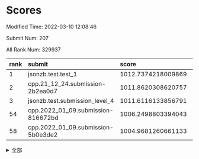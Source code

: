 # Scores

Modified Time: 2022-03-10 12:08:46

Submit Num: 207

All Rank Num: 329937

| rank |               submit               |       score        |       sigma        | pk_num |
| :--- | :--------------------------------- | :----------------- | :----------------- | :----- |
| 1    | jsonzb.test.test_1                 | 1012.7374218009869 | 0.786177452991217  | 6374   |
| 2    | cpp.21_12_24.submission-2b2ea0d7   | 1011.8620308620757 | 0.7965389862604095 | 6381   |
| 3    | jsonzb.test.submission_level_4     | 1011.6116133856791 | 0.7985247479733267 | 6378   |
| 54   | cpp.2022_01_09.submission-816672bd | 1006.2498803394043 | 0.7038368889494538 | 6378   |
| 58   | cpp.2022_01_09.submission-5b0e3de2 | 1004.9681260661133 | 0.7225078934377709 | 6373   |


<details>
<summary>全部</summary>

| rank |                 submit                 |       score        |       sigma        | pk_num |
| :--- | :------------------------------------- | :----------------- | :----------------- | :----- |
| 1    | jsonzb.test.test_1                     | 1012.7374218009869 | 0.786177452991217  | 6374   |
| 2    | cpp.21_12_24.submission-2b2ea0d7       | 1011.8620308620757 | 0.7965389862604095 | 6381   |
| 3    | jsonzb.test.submission_level_4         | 1011.6116133856791 | 0.7985247479733267 | 6378   |
| 4    | gobigger.level_3.submission_level_3_25 | 1011.4555679792036 | 0.7743976109037953 | 6375   |
| 5    | gobigger.level_3.submission_level_3_5  | 1011.0933587350522 | 0.7785368396345024 | 6375   |
| 6    | gobigger.level_3.submission_level_3_46 | 1011.08315582499   | 0.7533808610896726 | 6379   |
| 7    | gobigger.level_3.submission_level_3_1  | 1011.0790918987269 | 0.7608718829509004 | 6368   |
| 8    | gobigger.level_3.submission_level_3_17 | 1011.0383643377478 | 0.7604885898323981 | 6373   |
| 9    | gobigger.level_3.submission_level_3_23 | 1010.970700732484  | 0.7732760356647084 | 6380   |
| 10   | gobigger.level_3.submission_level_3_43 | 1010.625993905753  | 0.748788664496825  | 6377   |
| 11   | gobigger.level_3.submission_level_3_2  | 1010.5146524811804 | 0.7741498634030621 | 6376   |
| 12   | gobigger.level_3.submission_level_3_16 | 1010.3930089988346 | 0.7438031001862643 | 6373   |
| 13   | gobigger.level_3.submission_level_3_29 | 1010.3695182418853 | 0.7558587228541042 | 6374   |
| 14   | gobigger.level_3.submission_level_3_41 | 1010.3459206897612 | 0.7484160154762277 | 6378   |
| 15   | gobigger.level_3.submission_level_3_9  | 1010.3048301517495 | 0.7508191460069846 | 6375   |
| 16   | gobigger.level_3.submission_level_3_31 | 1010.2676178676    | 0.7441208898740415 | 6373   |
| 17   | gobigger.level_3.submission_level_3_49 | 1010.2508075031027 | 0.7537817801346989 | 6371   |
| 18   | gobigger.level_3.submission_level_3_12 | 1010.2452106885213 | 0.7581980758397299 | 6376   |
| 19   | gobigger.level_3.submission_level_3_38 | 1010.1704561482284 | 0.739388689132179  | 6371   |
| 20   | gobigger.level_3.submission_level_3_14 | 1010.1318014894017 | 0.7619832543372825 | 6370   |
| 21   | gobigger.level_3.submission_level_3_37 | 1010.0751430389248 | 0.7670259753043835 | 6376   |
| 22   | gobigger.level_3.submission_level_3_26 | 1010.0605681552084 | 0.7472527909709978 | 6373   |
| 23   | gobigger.level_3.submission_level_3_24 | 1010.0223477809533 | 0.7356785701594039 | 6376   |
| 24   | gobigger.level_3.submission_level_3_48 | 1009.9649792776669 | 0.7589605088239589 | 6372   |
| 25   | gobigger.level_3.submission_level_3_40 | 1009.9572285449859 | 0.7769982807951817 | 6374   |
| 26   | gobigger.level_3.submission_level_3_39 | 1009.9232453257802 | 0.7475966507340581 | 6376   |
| 27   | gobigger.level_3.submission_level_3_28 | 1009.8883949972825 | 0.7332909377169875 | 6375   |
| 28   | gobigger.level_3.submission_level_3_33 | 1009.7198329220874 | 0.7475094748079569 | 6376   |
| 29   | gobigger.level_3.submission_level_3_4  | 1009.7175192685837 | 0.7806278355842855 | 6377   |
| 30   | gobigger.level_3.submission_level_3_15 | 1009.6514394129582 | 0.7804367436066214 | 6374   |
| 31   | gobigger.level_3.submission_level_3_45 | 1009.6261369891729 | 0.7743714854492193 | 6375   |
| 32   | gobigger.level_3.submission_level_3_13 | 1009.5829865242268 | 0.7550833542678121 | 6373   |
| 33   | gobigger.level_3.submission_level_3_21 | 1009.5231481477178 | 0.761023887357032  | 6371   |
| 34   | gobigger.level_3.submission_level_3_10 | 1009.4694803609316 | 0.7507221257657893 | 6373   |
| 35   | gobigger.level_3.submission_level_3_42 | 1009.4478057052308 | 0.7490835222068274 | 6378   |
| 36   | gobigger.level_3.submission_level_3_0  | 1009.4194162238375 | 0.7441950805651693 | 6377   |
| 37   | gobigger.level_3.submission_level_3_6  | 1009.4021710889978 | 0.7607186740807538 | 6374   |
| 38   | gobigger.level_3.submission_level_3_8  | 1009.3900738195158 | 0.7640997326815847 | 6372   |
| 39   | gobigger.level_3.submission_level_3_36 | 1009.3862884914945 | 0.7506081409585843 | 6376   |
| 40   | gobigger.level_3.submission_level_3_44 | 1009.3246353230143 | 0.7608044533867339 | 6370   |
| 41   | gobigger.level_3.submission_level_3_19 | 1009.2900208558674 | 0.755462592979965  | 6378   |
| 42   | gobigger.level_3.submission_level_3_7  | 1009.2464803576779 | 0.7421524615473305 | 6371   |
| 43   | gobigger.level_3.submission_level_3_34 | 1009.231186081641  | 0.7166381981165859 | 6376   |
| 44   | gobigger.level_3.submission_level_3_32 | 1009.2077586799887 | 0.7409303348946793 | 6379   |
| 45   | gobigger.level_3.submission_level_3_22 | 1009.193536088235  | 0.7467403836653714 | 6371   |
| 46   | gobigger.level_3.submission_level_3_35 | 1009.1898349719801 | 0.7304792986663226 | 6374   |
| 47   | gobigger.level_3.submission_level_3_27 | 1009.1253295498129 | 0.7442135600950867 | 6376   |
| 48   | gobigger.level_3.submission_level_3_20 | 1009.1009566037558 | 0.7800411439035877 | 6374   |
| 49   | gobigger.level_3.submission_level_3_30 | 1009.0885590573055 | 0.7461968484398324 | 6376   |
| 50   | gobigger.level_3.submission_level_3_11 | 1008.8035565128929 | 0.7534938059048785 | 6379   |
| 51   | gobigger.level_3.submission_level_3_3  | 1008.7579555556551 | 0.766260812279583  | 6373   |
| 52   | gobigger.level_3.submission_level_3_47 | 1008.5888059318813 | 0.721945522841659  | 6378   |
| 53   | gobigger.level_3.submission_level_3_18 | 1008.5395805931414 | 0.7365715033993773 | 6374   |
| 54   | cpp.2022_01_09.submission-816672bd     | 1006.2498803394043 | 0.7038368889494538 | 6378   |
| 55   | gobigger.level_1.submission_level_1_19 | 1005.4883253250148 | 0.7175137751053623 | 6372   |
| 56   | gobigger.level_1.submission_level_1_26 | 1005.4039525432231 | 0.7393842196387805 | 6375   |
| 57   | gobigger.level_1.submission_level_1_6  | 1005.2328722965563 | 0.7172804658241803 | 6374   |
| 58   | cpp.2022_01_09.submission-5b0e3de2     | 1004.9681260661133 | 0.7225078934377709 | 6373   |
| 59   | gobigger.level_1.submission_level_1_16 | 1004.7011562328242 | 0.7154162963181622 | 6374   |
| 60   | gobigger.level_1.submission_level_1_29 | 1004.6745660993367 | 0.7280378013299856 | 6374   |
| 61   | gobigger.level_1.submission_level_1_39 | 1004.5591472748276 | 0.730445282550948  | 6376   |
| 62   | gobigger.level_1.submission_level_1_49 | 1004.426692669408  | 0.7122313330977111 | 6376   |
| 63   | gobigger.level_1.submission_level_1_18 | 1004.1692558073158 | 0.7075974162397312 | 6375   |
| 64   | gobigger.level_1.submission_level_1_2  | 1004.106631428285  | 0.7110639266046401 | 6379   |
| 65   | gobigger.level_1.submission_level_1_31 | 1004.058815796492  | 0.7199865160566346 | 6375   |
| 66   | gobigger.level_1.submission_level_1_48 | 1004.0557774086093 | 0.7146075708416132 | 6378   |
| 67   | gobigger.level_1.submission_level_1_33 | 1004.0199669269889 | 0.7053048743443111 | 6374   |
| 68   | gobigger.level_1.submission_level_1_12 | 1003.990276041202  | 0.7207497261497186 | 6377   |
| 69   | gobigger.level_1.submission_level_1_11 | 1003.9295397554492 | 0.716738089253654  | 6382   |
| 70   | gobigger.level_1.submission_level_1_46 | 1003.8670067855014 | 0.7223791286798513 | 6376   |
| 71   | gobigger.level_1.submission_level_1_37 | 1003.8068359299635 | 0.7253646605372565 | 6375   |
| 72   | gobigger.level_1.submission_level_1_45 | 1003.7809648266148 | 0.7166792150357207 | 6376   |
| 73   | gobigger.level_1.submission_level_1_14 | 1003.7697105136288 | 0.7225116863264576 | 6377   |
| 74   | gobigger.level_1.submission_level_1_4  | 1003.7680910547309 | 0.7198875453255957 | 6374   |
| 75   | gobigger.level_1.submission_level_1_32 | 1003.7285719911945 | 0.711975326122298  | 6378   |
| 76   | gobigger.level_1.submission_level_1_21 | 1003.6589492998296 | 0.7149822174307046 | 6370   |
| 77   | gobigger.level_1.submission_level_1_44 | 1003.6588247763024 | 0.7170940074931345 | 6377   |
| 78   | gobigger.level_1.submission_level_1_42 | 1003.5984648049925 | 0.726514307375325  | 6371   |
| 79   | gobigger.level_1.submission_level_1_38 | 1003.5786270208451 | 0.7265920142153273 | 6375   |
| 80   | gobigger.level_1.submission_level_1_27 | 1003.5235159743752 | 0.734686174647812  | 6375   |
| 81   | gobigger.level_1.submission_level_1_5  | 1003.5192490486423 | 0.7176388682137209 | 6372   |
| 82   | gobigger.level_1.submission_level_1_17 | 1003.4437596300999 | 0.7155037558935625 | 6376   |
| 83   | gobigger.level_1.submission_level_1_7  | 1003.4359966138361 | 0.7114477003659957 | 6377   |
| 84   | gobigger.level_1.submission_level_1_9  | 1003.4349936816711 | 0.716740065932704  | 6377   |
| 85   | gobigger.level_1.submission_level_1_30 | 1003.3667719447714 | 0.7055468690955595 | 6374   |
| 86   | gobigger.level_1.submission_level_1_41 | 1003.3526645371119 | 0.7149433166193542 | 6376   |
| 87   | gobigger.level_1.submission_level_1_28 | 1003.2946196531368 | 0.7160122677676557 | 6376   |
| 88   | gobigger.level_1.submission_level_1_35 | 1003.2744271280492 | 0.7118997327104487 | 6372   |
| 89   | gobigger.level_1.submission_level_1_20 | 1003.2711311324267 | 0.7178695728857233 | 6378   |
| 90   | gobigger.level_1.submission_level_1_36 | 1003.1721262834636 | 0.7117119606027046 | 6376   |
| 91   | gobigger.level_1.submission_level_1_3  | 1003.093021089869  | 0.7149688760089626 | 6377   |
| 92   | gobigger.level_1.submission_level_1_23 | 1003.0908903433088 | 0.7115961890441062 | 6378   |
| 93   | gobigger.level_1.submission_level_1_8  | 1002.9265145172648 | 0.7033098828196197 | 6378   |
| 94   | gobigger.level_1.submission_level_1_13 | 1002.9038023045055 | 0.7103939491816522 | 6375   |
| 95   | gobigger.level_1.submission_level_1_10 | 1002.8442600443909 | 0.7234466732316399 | 6373   |
| 96   | gobigger.level_1.submission_level_1_1  | 1002.8271938678903 | 0.7142046352316201 | 6372   |
| 97   | gobigger.level_1.submission_level_1_47 | 1002.8231458983043 | 0.7180566795107028 | 6378   |
| 98   | gobigger.level_1.submission_level_1_25 | 1002.6919488494362 | 0.7122920090252066 | 6381   |
| 99   | gobigger.level_1.submission_level_1_15 | 1002.6895307194446 | 0.7152752606328908 | 6378   |
| 100  | gobigger.level_1.submission_level_1_40 | 1002.63522858427   | 0.7075209824022524 | 6375   |
| 101  | gobigger.level_1.submission_level_1_43 | 1002.5331152187482 | 0.7101688709729034 | 6372   |
| 102  | gobigger.level_1.submission_level_1_24 | 1002.1394595937963 | 0.7151929044355334 | 6376   |
| 103  | gobigger.level_1.submission_level_1_34 | 1002.1186752653113 | 0.7148667845082534 | 6378   |
| 104  | gobigger.level_1.submission_level_1_22 | 1001.9717751467203 | 0.7135358222314542 | 6380   |
| 105  | gobigger.level_1.submission_level_1_0  | 1001.8743180714946 | 0.7069697155934613 | 6378   |
| 106  | gobigger.random.submission_random_38   | 997.1976398017006  | 0.719433335280455  | 6372   |
| 107  | gobigger.random.submission_random_48   | 996.9584848600762  | 0.7037353292272506 | 6378   |
| 108  | gobigger.random.submission_random_5    | 996.9098585337283  | 0.7093078640795418 | 6376   |
| 109  | gobigger.random.submission_random_23   | 996.8361786064156  | 0.7263352830385764 | 6375   |
| 110  | gobigger.random.submission_random_25   | 996.7552293216371  | 0.7077236669326563 | 6374   |
| 111  | gobigger.random.submission_random_46   | 996.6355649621013  | 0.7187116470286536 | 6374   |
| 112  | gobigger.random.submission_random_13   | 996.6351811462837  | 0.7052762584772435 | 6376   |
| 113  | gobigger.random.submission_random_32   | 996.5183371462089  | 0.7148116844023272 | 6375   |
| 114  | gobigger.random.submission_random_7    | 996.4856640303334  | 0.7035721243426207 | 6374   |
| 115  | gobigger.random.submission_random_0    | 996.4439380033433  | 0.7050459194647779 | 6377   |
| 116  | gobigger.random.submission_random_11   | 996.4405390979667  | 0.7044709183972251 | 6377   |
| 117  | gobigger.random.submission_random_1    | 996.4400607314246  | 0.7126021416435269 | 6377   |
| 118  | gobigger.random.submission_random_43   | 996.4311004834863  | 0.7015491891214063 | 6376   |
| 119  | gobigger.random.submission_random_44   | 996.4074171451346  | 0.7025098807831075 | 6374   |
| 120  | gobigger.random.submission_random_40   | 996.2468350944629  | 0.7007391167596565 | 6372   |
| 121  | gobigger.random.submission_random_41   | 996.2296366047309  | 0.6996357187488992 | 6374   |
| 122  | gobigger.random.submission_random_14   | 996.1577459757644  | 0.7230015705542729 | 6375   |
| 123  | gobigger.random.submission_random_4    | 996.152830676944   | 0.6920028104744724 | 6380   |
| 124  | gobigger.random.submission_random_26   | 996.1370996201769  | 0.7010164261807686 | 6381   |
| 125  | gobigger.random.submission_random_30   | 996.062857923175   | 0.719401238202552  | 6374   |
| 126  | gobigger.random.submission_random_35   | 996.0611359977557  | 0.7206450606186392 | 6374   |
| 127  | gobigger.random.submission_random_17   | 996.0197967463369  | 0.7180582303234674 | 6373   |
| 128  | gobigger.random.submission_random_31   | 996.0193811112176  | 0.7042956897266504 | 6378   |
| 129  | gobigger.random.submission_random_29   | 995.9874818633054  | 0.7191580379217476 | 6381   |
| 130  | gobigger.random.submission_random_3    | 995.9835474860033  | 0.7025032717728024 | 6379   |
| 131  | gobigger.random.submission_random_16   | 995.9801883160625  | 0.712714710587826  | 6377   |
| 132  | gobigger.random.submission_random_12   | 995.965911145809   | 0.7179918228880788 | 6376   |
| 133  | gobigger.random.submission_random_33   | 995.9488330015083  | 0.7022589920245087 | 6375   |
| 134  | gobigger.random.submission_random_22   | 995.9396076124696  | 0.704426468419027  | 6375   |
| 135  | gobigger.random.submission_random_18   | 995.9120430160929  | 0.7105672967787495 | 6378   |
| 136  | gobigger.random.submission_random_47   | 995.9116473629094  | 0.7113053057872349 | 6373   |
| 137  | gobigger.random.submission_random_15   | 995.9099361627115  | 0.7125657821431396 | 6377   |
| 138  | gobigger.random.submission_random_27   | 995.8852823304805  | 0.7199182545699924 | 6379   |
| 139  | gobigger.random.submission_random_37   | 995.8098716127906  | 0.7036944382833064 | 6377   |
| 140  | gobigger.random.submission_random_8    | 995.7297895712769  | 0.7072611846703509 | 6376   |
| 141  | gobigger.random.submission_random_24   | 995.7130460671036  | 0.7190068636236717 | 6371   |
| 142  | gobigger.random.submission_random_42   | 995.6721924931348  | 0.7158990125340493 | 6377   |
| 143  | gobigger.random.submission_random_19   | 995.5009706590807  | 0.7144708581663914 | 6371   |
| 144  | gobigger.random.submission_random_45   | 995.4663398831889  | 0.7032431313107617 | 6375   |
| 145  | gobigger.random.submission_random_39   | 995.4543184879683  | 0.6997611106549843 | 6376   |
| 146  | gobigger.random.submission_random_49   | 995.4448647016834  | 0.709676867800267  | 6379   |
| 147  | gobigger.random.submission_random_6    | 995.4167479198023  | 0.7130964630076505 | 6375   |
| 148  | gobigger.random.submission_random_2    | 995.3913605341386  | 0.6993219895265209 | 6375   |
| 149  | gobigger.random.submission_random_20   | 995.2962315192857  | 0.711674029180327  | 6374   |
| 150  | gobigger.random.submission_random_34   | 995.1928212842175  | 0.712016996561695  | 6379   |
| 151  | gobigger.random.submission_random_9    | 995.1914605166144  | 0.7126625540735466 | 6375   |
| 152  | gobigger.random.submission_random_28   | 994.998287455411   | 0.7139239669342122 | 6374   |
| 153  | gobigger.random.submission_random_36   | 994.6364083268654  | 0.7013784655324025 | 6376   |
| 154  | gobigger.random.submission_random_21   | 994.5494651054073  | 0.714727906056314  | 6374   |
| 155  | gobigger.random.submission_random_10   | 994.5397637248308  | 0.7194472740138946 | 6381   |
| 156  | gobigger.level_2.submission_level_2_41 | 994.475287484775   | 0.7287985189774729 | 6378   |
| 157  | gobigger.level_2.submission_level_2_32 | 994.2952685107551  | 0.7328203405284309 | 6379   |
| 158  | gobigger.level_2.submission_level_2_49 | 993.8363600541201  | 0.7237559391222995 | 6379   |
| 159  | gobigger.level_2.submission_level_2_7  | 993.5231562568708  | 0.7348868255161665 | 6373   |
| 160  | gobigger.level_2.submission_level_2_30 | 993.451649790833   | 0.7388902203573648 | 6380   |
| 161  | gobigger.level_2.submission_level_2_18 | 993.0318096890331  | 0.7287433834625505 | 6377   |
| 162  | gobigger.level_2.submission_level_2_33 | 992.7806873274859  | 0.7324975175953508 | 6374   |
| 163  | gobigger.level_2.submission_level_2_16 | 992.7413015161555  | 0.7256778876299388 | 6373   |
| 164  | gobigger.level_2.submission_level_2_2  | 992.7310531646143  | 0.7426461910526975 | 6377   |
| 165  | gobigger.level_2.submission_level_2_44 | 992.6533525334684  | 0.7309897883474089 | 6368   |
| 166  | gobigger.level_2.submission_level_2_48 | 992.6442891261364  | 0.7279430394745795 | 6373   |
| 167  | gobigger.level_2.submission_level_2_4  | 992.5551894980358  | 0.7296115964827122 | 6375   |
| 168  | gobigger.level_2.submission_level_2_3  | 992.54596631292    | 0.7508037752673045 | 6374   |
| 169  | gobigger.level_2.submission_level_2_8  | 992.5117101713565  | 0.753830807350391  | 6379   |
| 170  | gobigger.level_2.submission_level_2_45 | 992.4213250280218  | 0.7378297510671608 | 6375   |
| 171  | gobigger.level_2.submission_level_2_47 | 992.4189303047818  | 0.7410116993278133 | 6372   |
| 172  | gobigger.level_2.submission_level_2_36 | 992.3853492824844  | 0.7485508143206849 | 6380   |
| 173  | gobigger.level_2.submission_level_2_5  | 992.3481074335376  | 0.7303110738598706 | 6376   |
| 174  | gobigger.level_2.submission_level_2_34 | 992.345551850833   | 0.72782082875298   | 6375   |
| 175  | gobigger.level_2.submission_level_2_27 | 992.3366731628838  | 0.7395966503314292 | 6375   |
| 176  | gobigger.level_2.submission_level_2_38 | 992.326193014144   | 0.7487005976796597 | 6377   |
| 177  | gobigger.level_2.submission_level_2_12 | 992.3167483659328  | 0.726186844378729  | 6372   |
| 178  | gobigger.level_2.submission_level_2_31 | 992.2845217908223  | 0.7420468537501176 | 6375   |
| 179  | gobigger.level_2.submission_level_2_29 | 992.1585991785262  | 0.7535596424425407 | 6379   |
| 180  | gobigger.level_2.submission_level_2_46 | 992.1456573014037  | 0.7471431390549177 | 6379   |
| 181  | gobigger.level_2.submission_level_2_10 | 992.1239859779711  | 0.7330437796610927 | 6377   |
| 182  | gobigger.level_2.submission_level_2_21 | 992.0820561130329  | 0.7593043924735422 | 6376   |
| 183  | gobigger.level_2.submission_level_2_14 | 992.0355593307282  | 0.75068907620793   | 6375   |
| 184  | gobigger.level_2.submission_level_2_1  | 992.0248724449957  | 0.7543934902003462 | 6374   |
| 185  | gobigger.level_2.submission_level_2_22 | 992.0188710352905  | 0.7588022297748325 | 6377   |
| 186  | gobigger.level_2.submission_level_2_24 | 991.7882522815789  | 0.7374593075924343 | 6380   |
| 187  | gobigger.level_2.submission_level_2_6  | 991.7663475022106  | 0.7533768434595776 | 6378   |
| 188  | gobigger.level_2.submission_level_2_39 | 991.7336078165042  | 0.7578397305981945 | 6382   |
| 189  | gobigger.level_2.submission_level_2_40 | 991.5730127737844  | 0.759582054214138  | 6376   |
| 190  | gobigger.level_2.submission_level_2_9  | 991.4645679577492  | 0.7702174233640182 | 6376   |
| 191  | gobigger.level_2.submission_level_2_19 | 991.4327832163611  | 0.7455824962165901 | 6373   |
| 192  | gobigger.level_2.submission_level_2_20 | 991.3451185252937  | 0.7703798650358429 | 6373   |
| 193  | gobigger.level_2.submission_level_2_35 | 991.3336243337294  | 0.7382891623095231 | 6380   |
| 194  | gobigger.level_2.submission_level_2_23 | 991.1082456300164  | 0.7539433822525855 | 6377   |
| 195  | gobigger.level_2.submission_level_2_43 | 991.0710577861842  | 0.7672232572520065 | 6373   |
| 196  | gobigger.level_2.submission_level_2_26 | 991.0608255130002  | 0.7550962329367369 | 6377   |
| 197  | gobigger.level_2.submission_level_2_28 | 990.9594209117778  | 0.7580145911223705 | 6377   |
| 198  | gobigger.level_2.submission_level_2_42 | 990.9009619446833  | 0.7757497415296003 | 6374   |
| 199  | gobigger.level_2.submission_level_2_25 | 990.8387874124047  | 0.7422734042517358 | 6376   |
| 200  | gobigger.level_2.submission_level_2_11 | 990.7727650804871  | 0.7662489705559822 | 6372   |
| 201  | gobigger.level_2.submission_level_2_37 | 990.7599006069162  | 0.7430121636826139 | 6377   |
| 202  | gobigger.level_2.submission_level_2_0  | 990.7410572235666  | 0.7810588830617016 | 6375   |
| 203  | gobigger.level_2.submission_level_2_15 | 990.654355859106   | 0.7614016623853287 | 6379   |
| 204  | gobigger.level_2.submission_level_2_17 | 990.6066448758229  | 0.7896698938243211 | 6374   |
| 205  | gobigger.level_2.submission_level_2_13 | 990.3394497405394  | 0.7621699680980318 | 6375   |
| 206  | gobigger.none.submission_none_0        | 977.6693063007182  | 1.276722910710778  | 6376   |
| 207  | gobigger.none.submission_none_1        | 977.1277861703032  | 1.3267111509808296 | 6384   |

</details>